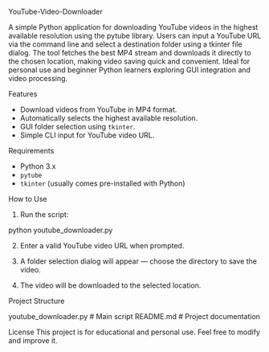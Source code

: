 YouTube-Video-Downloader

A simple Python application for downloading YouTube videos in the highest available resolution using the pytube library. Users can input a YouTube URL via the command line and select a destination folder using a tkinter file dialog. The tool fetches the best MP4 stream and downloads it directly to the chosen location, making video saving quick and convenient. Ideal for personal use and beginner Python learners exploring GUI integration and video processing.

Features

- Download videos from YouTube in MP4 format.
- Automatically selects the highest available resolution.
- GUI folder selection using `tkinter`.
- Simple CLI input for YouTube video URL.

Requirements

- Python 3.x
- `pytube`
- `tkinter` (usually comes pre-installed with Python)


How to Use

1. Run the script:

python youtube_downloader.py

2. Enter a valid YouTube video URL when prompted.

3. A folder selection dialog will appear — choose the directory to save the video.

4. The video will be downloaded to the selected location.




Project Structure


youtube_downloader.py   # Main script
README.md               # Project documentation



License
This project is for educational and personal use. Feel free to modify and improve it.




